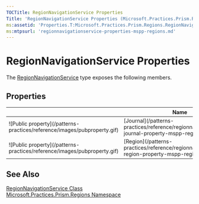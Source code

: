 ```yaml
---
TOCTitle: RegionNavigationService Properties
Title: 'RegionNavigationService Properties (Microsoft.Practices.Prism.Regions)'
ms:assetid: 'Properties.T:Microsoft.Practices.Prism.Regions.RegionNavigationService'
ms:mtpsurl: 'regionnavigationservice-properties-mspp-regions.md'
---
```



# RegionNavigationService Properties

The [RegionNavigationService](/patterns-practices/reference/regionnavigationservice-class-mspp-regions) type exposes the following members.

## Properties


<table>

<thead>
<tr class="header">
<th> </th>
<th>Name</th>
<th>Description</th>
</tr>
</thead>
<tbody>
<tr class="odd">
<td>![Public property](/patterns-practices/reference/images/pubproperty.gif)</td>
<td>[Journal](/patterns-practices/reference/regionnavigationservice-journal-property-mspp-regions)</td>
<td><div class="summary">
Gets the journal.
</div></td>
</tr>
<tr class="even">
<td>![Public property](/patterns-practices/reference/images/pubproperty.gif)</td>
<td>[Region](/patterns-practices/reference/regionnavigationservice-region-property-mspp-regions)</td>
<td><div class="summary">
Gets or sets the region.
</div></td>
</tr>
</tbody>
</table>

## See Also

[RegionNavigationService Class](/patterns-practices/reference/regionnavigationservice-class-mspp-regions)  
[Microsoft.Practices.Prism.Regions Namespace](/patterns-practices/reference/mspp-regions-namespace)  